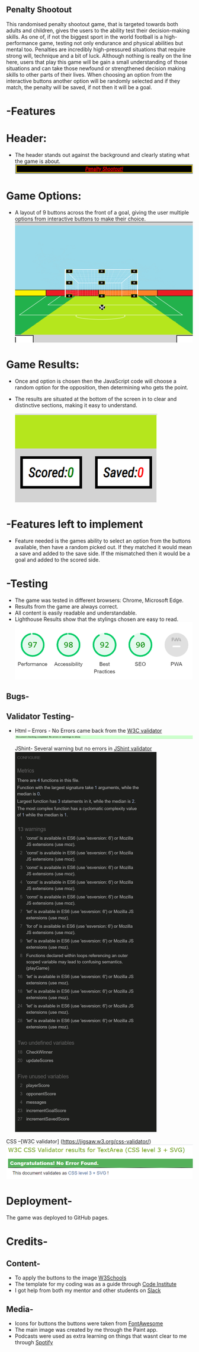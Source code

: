 ## Penalty Shootout

This randomised penalty shootout game, that is targeted towards both adults and children, gives the users to the ability test their decision-making skills. As one of, if not the biggest sport in the world football is a high-performance game, testing not only endurance and physical abilities but mental too. Penalties are incredibly high-pressured situations that require strong will, technique and a bit of luck.
Although nothing is really on the line here, users that play this game will be gain a small understanding of those situations and can take those newfound or strengthened decision making skills to other parts of their lives. When choosing an option from the interactive buttons another option will be randomly selected and if they match, the penalty will be saved, if not then it will be a goal.

# -Features

# Header:

- The header stands out against the background and clearly stating what the game is about.
  ![Header](assets/images/header.png)

# Game Options:

- A layout of 9 buttons across the front of a goal, giving the user multiple options from interactive buttons to make their choice.
  ![Button options to choose](assets/images/game-options.png)

# Game Results:

- Once and option is chosen then the JavaScript code will choose a random option for the opposition, then determining who gets the point.
- The results are situated at the bottom of the screen in to clear and distinctive sections, making it easy to understand.

  ![Results](assets/images/game-results.png)

# -Features left to implement

- Feature needed is the games ability to select an option from the buttons available, then have a random picked out. If they matched it would mean a save and added to the save side. If the mismatched then it would be a goal and added to the scored side.

# -Testing

- The game was tested in different browsers: Chrome, Microsoft Edge.
- Results from the game are always correct.
- All content is easily readable and understandable.
- Lighthouse Results show that the stylings chosen are easy to read.
  ![lighthouse result](assets/images/lighthouse-result.png)

## Bugs-

## Validator Testing-

- Html – Errors - No Errors came back from the [W3C validator](https://validator.we.org/)
  ![Html validator result](assets/images/html-validator-result.png)

  JShint- Several warning but no errors in [JShint validator](https://jshint.com/)
  ![JShint result](assets/images/JSHint-results.png)

CSS –[W3C validator] (https://jigsaw.w3.org/css-validator/)
![css result](assets/images/css-validator-result.png)

# Deployment-

The game was deployed to GitHub pages.

# Credits-

## Content-

- To apply the buttons to the image [W3Schools](https://W3School.com)
- The template for my coding was as a guide through [Code Institute](https://codeinstitute.net)
- I got help from both my mentor and other students on [Slack](https://slack.com)

## Media-

- Icons for buttons the buttons were taken from [FontAwesome](https://fontawesome.com/)
- The main image was created by me through the Paint app.
- Podcasts were used as extra learning on things that wasnt clear to me through [Spotify](https://spotify.com>)

